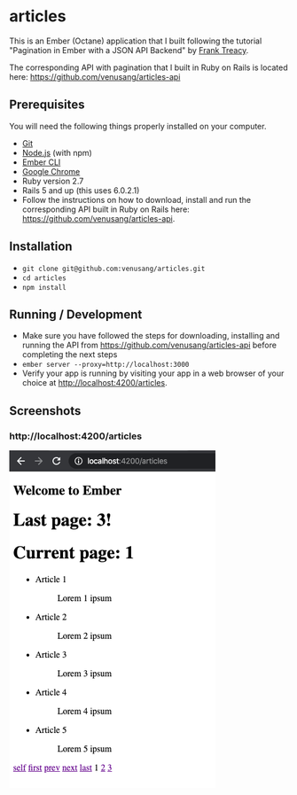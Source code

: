 # articles

This is an Ember (Octane) application that I built following the tutorial "Pagination in Ember with a JSON API Backend" by [Frank Treacy](https://emberigniter.com/pagination-in-ember-with-json-api-backend/).

The corresponding API with pagination that I built in Ruby on Rails is located here: https://github.com/venusang/articles-api

## Prerequisites

You will need the following things properly installed on your computer.

- [Git](https://git-scm.com/)
- [Node.js](https://nodejs.org/) (with npm)
- [Ember CLI](https://ember-cli.com/)
- [Google Chrome](https://google.com/chrome/)
- Ruby version 2.7
- Rails 5 and up (this uses 6.0.2.1)
- Follow the instructions on how to download, install and run the corresponding API built in Ruby on Rails here: https://github.com/venusang/articles-api.

## Installation

- `git clone git@github.com:venusang/articles.git`
- `cd articles`
- `npm install`

## Running / Development

- Make sure you have followed the steps for downloading, installing and running the API from https://github.com/venusang/articles-api before completing the next steps
- `ember server --proxy=http://localhost:3000`
- Verify your app is running by visiting your app in a web browser of your choice at [http://localhost:4200/articles](http://localhost:4200/articles).


## Screenshots

 ### http://localhost:4200/articles
 
![Image of articles](https://raw.githubusercontent.com/venusang/articles/master/app-screenshot.png)
